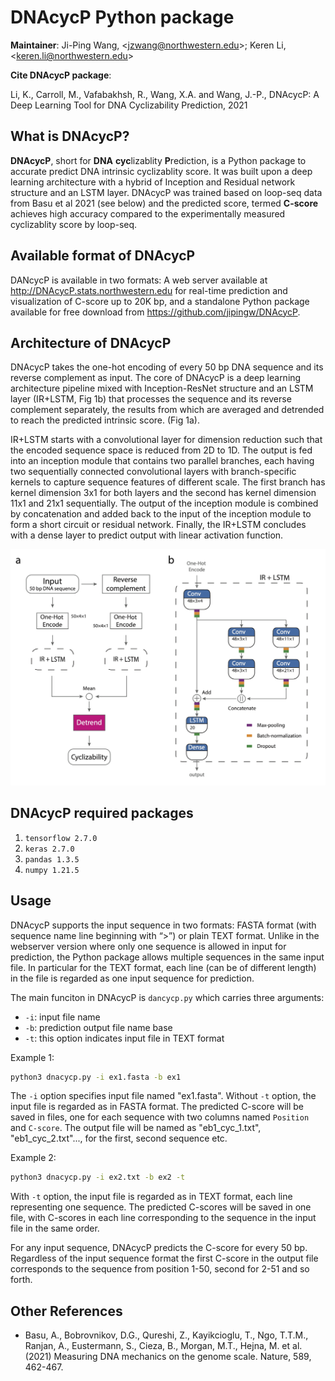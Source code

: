 DNAcycP Python package 
================

**Maintainer**: Ji-Ping Wang, \<<jzwang@northwestern.edu>\>; Keren Li, \<<keren.li@northwestern.edu>\>

**Cite DNAcycP package**:

Li, K., Carroll, M., Vafabakhsh, R., Wang, X.A. and Wang, J.-P., DNAcycP: A Deep Learning Tool for DNA Cyclizability Prediction, 2021

## What is DNAcycP?

**DNAcycP**, short for **DNA** **cyc**lizablity **P**rediction, is a Python package to accurate predict DNA intrinsic cyclizablity score. It was built upon a deep learning architecture with a hybrid of Inception and Residual network structure and an LSTM layer. DNAcycP was trained based on loop-seq data from Basu et al 2021 (see below) and the predicted score, termed **C-score** achieves high accuracy compared to the experimentally measured cyclizablity score by loop-seq.

## Available format of DNAcycP

DANcycP is available in two formats: A web server available at http://DNAcycP.stats.northwestern.edu for real-time prediction and visualization of C-score up to 20K bp, and a standalone Python package available for free download from https://github.com/jipingw/DNAcycP. 


## Architecture of DNAcycP

DNAcycP takes the one-hot encoding of every 50 bp DNA sequence and its reverse complement as input. The core of DNAcycP is a deep learning architecture pipeline mixed with Inception-ResNet structure and an LSTM layer (IR+LSTM, Fig 1b) that processes the sequence and its reverse complement separately, the results from which are averaged and detrended to reach the predicted intrinsic score. (Fig 1a).

IR+LSTM starts with a convolutional layer for dimension reduction such that the encoded sequence space is reduced from 2D to 1D. The output is fed into an inception module that contains two parallel branches, each having two sequentially connected convolutional layers with branch-specific kernels to capture sequence features of different scale. The first branch has kernel dimension 3x1 for both layers and the second has kernel dimension 11x1 and 21x1 sequentially. The output of the inception module is combined by concatenation and added back to the input of the inception module to form a short circuit or residual network. Finally, the IR+LSTM concludes with a dense layer to predict output with linear activation function. 

![A diagram of DNAcycP.](Figure1.png)

## DNAcycP required packages

1. `tensorflow 2.7.0`
2. `keras 2.7.0`
3. `pandas 1.3.5`
4. `numpy 1.21.5`

## Usage

DNAcycP supports the input sequence in two formats: FASTA format (with sequence name line beginning with “>”) or plain TEXT format. Unlike in the webserver version where only one sequence is allowed in input for prediction, the Python package allows multiple sequences in the same input file. In particular for the TEXT format, each line (can be of different length) in the file is regarded as one input sequence for prediction. 

The main funciton in DNAcycP is `dancycp.py` which carries three arguments:

  * `-i`: input file name
  * `-b`: prediction output file name base
  * `-t`: this option indicates input file in TEXT format

Example 1:

```bash
python3 dnacycp.py -i ex1.fasta -b ex1
```

The `-i` option specifies input file named "ex1.fasta". Without `-t` option, the input file is regarded as in FASTA format. The predicted C-score will be saved in files, one for each sequence with two columns named `Position` and `C-score`. The output file will be named as "eb1_cyc_1.txt", "eb1_cyc_2.txt"..., for the first, second sequence etc. 


Example 2:

```bash
python3 dnacycp.py -i ex2.txt -b ex2 -t
```

With `-t` option, the input file is regarded as in TEXT format, each line representing one sequence.
The predicted C-scores will be saved in one file, with C-scores in each line corresponding to the sequence in the input file in the same order.

For any input sequence, DNAcycP predicts the C-score for every 50 bp. Regardless of the input sequence format the first C-score in the output file corresponds to the sequence from position 1-50, second for 2-51 and so forth.


## Other References

* Basu, A., Bobrovnikov, D.G., Qureshi, Z., Kayikcioglu, T., Ngo, T.T.M., Ranjan, A., Eustermann, S., Cieza, B., Morgan, M.T., Hejna, M. et al. (2021) Measuring DNA mechanics on the genome scale. Nature, 589, 462-467.


